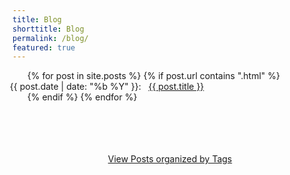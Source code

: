 ```yaml
---
title: Blog
shorttitle: Blog
permalink: /blog/
featured: true
---
```


<ul>
{% for post in site.posts %}
    {% if post.url contains ".html" %}
    <li style="list-style-type: none; margin-left:-2em">
        <span class="date">{{ post.date | date: "%b %Y"  }}: &nbsp; </span>
        <a href="{{ post.url }}">{{ post.title }}</a>
    </li>
    {% endif %}
{% endfor %}
</ul>

<br>
<br>
<br>
<br>



<div style="text-align: center">
<a href="/tag/" title="View Posts by Tag">View Posts organized by Tags</a>
</div>
